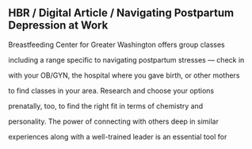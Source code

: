 ## HBR / Digital Article / Navigating Postpartum Depression at Work

Breastfeeding Center for Greater Washington offers group classes

including a range specific to navigating postpartum stresses — check in

with your OB/GYN, the hospital where you gave birth, or other mothers

to find classes in your area. Research and choose your options

prenatally, too, to find the right fit in terms of chemistry and

personality. The power of connecting with others deep in similar

experiences along with a well-trained leader is an essential tool for